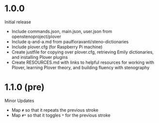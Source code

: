 1.0.0
=====

Initial release
- Include commands.json, main.json, user.json from openstenoproject/plover
- Include q-and-a.md from paulfioravanti/steno-dictionaries
- Include plover.cfg (for Raspberry Pi machine)
- Create justfile for copying over plover.cfg, retrieving Emily dictionaries,
  and installing Plover plugins
- Create RESOURCES.md with links to helpful resources for working with Plover,
  learning Plover theory, and building fluency with stenography

1.1.0 (pre)
===========

Minor Updates
- Map `#` so that it repeats the previous stroke
- Map `#*` so that it toggles `*` for the previous stroke
